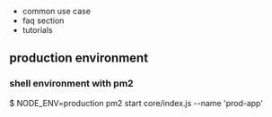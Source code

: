 - common use case
- faq section
- tutorials


## production environment

### shell environment with pm2

$ NODE_ENV=production pm2 start core/index.js --name 'prod-app'